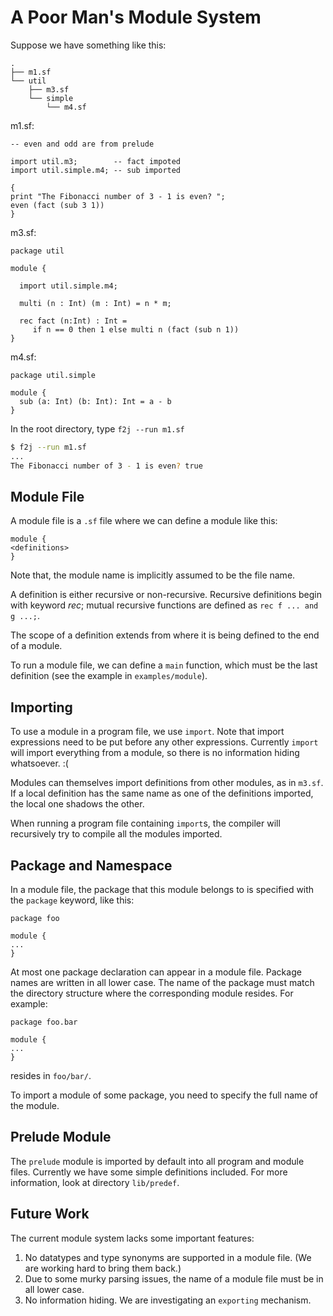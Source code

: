 # A Poor Man's Module System

Suppose we have something like this:

```
.
├── m1.sf
└── util
    ├── m3.sf
    └── simple
        └── m4.sf
```

m1.sf:
```
-- even and odd are from prelude

import util.m3;        -- fact impoted
import util.simple.m4; -- sub imported

{
print "The Fibonacci number of 3 - 1 is even? ";
even (fact (sub 3 1))
}

```

m3.sf:
```
package util

module {

  import util.simple.m4;

  multi (n : Int) (m : Int) = n * m;

  rec fact (n:Int) : Int =
     if n == 0 then 1 else multi n (fact (sub n 1))
}

```

m4.sf:
```
package util.simple

module {
  sub (a: Int) (b: Int): Int = a - b
}

```

In the root directory, type `f2j --run m1.sf`

```bash
$ f2j --run m1.sf
...
The Fibonacci number of 3 - 1 is even? true
```

## Module File ##

A module file is a `.sf` file where we can define a module like this:

```
module {
<definitions>
}
```

Note that, the module name is implicitly assumed to be the file name.

A definition is either recursive or non-recursive. Recursive
definitions begin with keyword *rec*; mutual recursive functions are
defined as `rec f ... and g ...;`.

The scope of a definition extends from where it is being defined to
the end of a module.

To run a module file, we can define a `main` function, which must be
the last definition (see the example in `examples/module`).

## Importing ##

To use a module in a program file, we use `import`. Note that import
expressions need to be put before any other expressions. Currently
`import` will import everything from a module, so there is no
information hiding whatsoever. :(

Modules can themselves import definitions from other modules, as in
`m3.sf`. If a local definition has the same name as one of the
definitions imported, the local one shadows the other.

When running a program file containing `import`s, the compiler will
recursively try to compile all the modules imported.


## Package and Namespace ##

In a module file, the package that this module belongs to is specified
with the `package` keyword, like this:

```
package foo

module {
...
}

```

At most one package declaration can appear in a module file. Package
names are written in all lower case. The name of the package must
match the directory structure where the corresponding module
resides. For example:

```
package foo.bar

module {
...
}
```

resides in `foo/bar/`.

To import a module of some package, you need to specify the full name
of the module.

## Prelude Module ##

The `prelude` module is imported by default into all program and
module files. Currently we have some simple definitions included. For
more information, look at directory `lib/predef`.


## Future Work ##

The current module system lacks some important features:

1. No datatypes and type synonyms are supported in a module file. (We
   are working hard to bring them back.)
2. Due to some murky parsing issues, the name of a module file must be
   in all lower case.
3. No information hiding. We are investigating an `exporting`
   mechanism.
